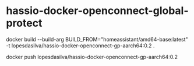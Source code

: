 # hassio-docker-openconnect-global-protect


docker build --build-arg BUILD_FROM="homeassistant/amd64-base:latest" \
-t lopesdasilva/hassio-docker-openconnect-gp-aarch64:0.2 .


docker push lopesdasilva/hassio-docker-openconnect-gp-aarch64:0.2
